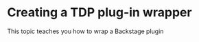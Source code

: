 # Creating a TDP plug-in wrapper

<!-- It's not in the ToC right now because it's not finished -->

This topic teaches you how to wrap a Backstage plugin
